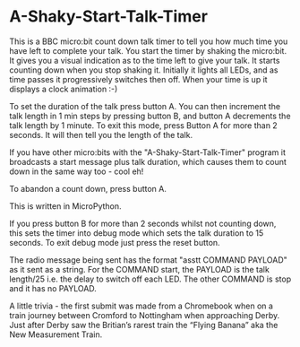 # A-Shaky-Start-Talk-Timer

This is a BBC micro:bit count down talk timer to tell you how much time you have left to complete your talk. You start the timer by shaking the micro:bit. It gives you a visual indication as to the time left to give your talk. It starts counting down when you stop shaking it. Initially it lights all LEDs, and as time passes it progressively switches then off. When your time is up it displays a clock animation :-)  

To set the duration of the talk press button A.  You can then increment the talk length in 1 min steps by pressing button B, and button A decrements the talk length by 1 minute. To exit this mode, press Button A for more than 2 seconds. It will then tell you the length of the talk.

If you have other micro:bits with the "A-Shaky-Start-Talk-Timer" program it broadcasts a start message plus talk duration, which causes them to count down in the same way too - cool eh!

To abandon a count down, press button A.

This is written in MicroPython.

If you press button B for more than 2 seconds whilst not counting down, this sets the timer into debug mode which sets the talk duration to 15 seconds. To exit debug mode just press the reset button.

The radio message being sent has the format "asstt COMMAND PAYLOAD" as it sent as a string. For the COMMAND start, the PAYLOAD is the talk length/25 i.e. the delay to switch off each LED. The other COMMAND is stop and it has no PAYLOAD.

A little trivia - the first submit was made from a Chromebook when on a train journey between Cromford to Nottingham when approaching Derby. Just after Derby saw the Britian’s rarest train the “Flying Banana” aka the New Measurement Train.




